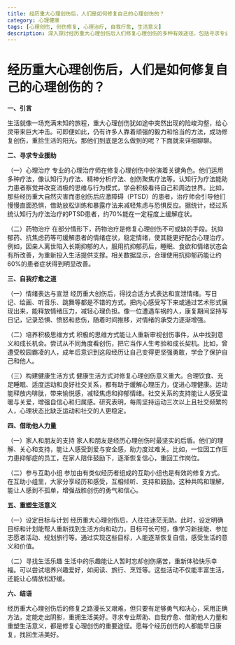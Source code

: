```yaml
---
title: 经历重大心理创伤后，人们是如何修复自己的心理创伤的？
category: 心理健康
tags: [心理创伤, 创伤修复, 心理治疗, 自我疗愈, 生活意义]
description: 深入探讨经历重大心理创伤后人们修复心理创伤的多种有效途径，包括寻求专业援助、自我疗愈、借助他人力量以及重塑生活意义等方面，为受创伤者提供实用的指导和建议。
---
```


# 经历重大心理创伤后，人们是如何修复自己的心理创伤的？

**一、引言**

生活就像一场充满未知的旅程，重大心理创伤犹如途中突然出现的险峻沟壑，给心灵带来巨大冲击。可即便如此，仍有许多人靠着顽强的毅力和恰当的方法，成功修复创伤，重拾生活的阳光。那他们到底是怎么做到的呢？下面就来详细聊聊。

**二、寻求专业援助**

（一）心理治疗
专业的心理治疗师在修复心理创伤中扮演着关键角色。他们运用多种疗法，像认知行为疗法、精神分析疗法、创伤聚焦疗法等。认知行为疗法能助力患者察觉并改变消极的思维与行为模式，学会积极看待自己和周边世界。比如，那些经历重大自然灾害而患创伤后应激障碍（PTSD）的患者，治疗师会引导他们慢慢直面恐惧，借助放松训练和暴露疗法来减轻焦虑与恐惧反应。据统计，经过系统认知行为疗法治疗的PTSD患者，约70%能在一定程度上缓解症状。

（二）药物治疗
在部分情形下，药物治疗是修复心理创伤不可或缺的手段。抗抑郁药、抗焦虑药等可缓解患者的情绪症状，稳定情绪，使其能更好配合心理治疗。例如，因亲人离世陷入长期抑郁的人，服用抗抑郁药后，睡眠、食欲和情绪状态会有所改善，为重新投入生活提供支撑。相关数据显示，合理使用抗抑郁药能让约60%的患者症状得到明显改善。

**三、自我疗愈之道**

（一）情绪表达与宣泄
经历重大创伤后，得找合适方式表达和宣泄情绪。写日记、绘画、听音乐、跳舞等都是不错的方式。把内心感受写下来或通过艺术形式展现出来，能释放情绪压力，减轻心理负担。像一位遭遇车祸的人，康复期间坚持写日记，记录恐惧、愤怒和悲伤，随着时间推移，对情绪的承受力逐渐增强。

（二）培养积极思维方式
积极的思维方式能让人重新审视创伤事件，从中找到意义和成长机会。尝试从不同角度看创伤，把它当作人生考验和成长契机。比如，曾遭受校园霸凌的人，成年后意识到这段经历让自己变得更坚强勇敢，学会了保护自己和他人。

（三）构建健康生活方式
健康生活方式对修复心理创伤意义重大。合理饮食、充足睡眠、适度运动和良好社交关系，都有助于缓解心理压力，促进心理健康。运动能释放内啡肽，带来愉悦感，减轻焦虑和抑郁情绪。社交关系的支持能让人感受温暖与关爱，增强自信心和归属感。研究表明，每周坚持运动三次以上且社交频繁的人，心理状态比缺乏运动和社交的人更稳定。

**四、借助他人力量**

（一）家人和朋友的支持
家人和朋友是经历心理创伤时最坚实的后盾。他们的理解、关心和支持，能让人感受到爱与安全感，助力度过难关。比如，一位因工作压力患抑郁症的员工，在家人陪伴鼓励下，逐渐恢复信心，重回工作岗位。

（二）参与互助小组
参加由有类似经历者组成的互助小组也是有效的修复方式。在互助小组里，大家分享经历和感受，互相倾听、支持和鼓励。这种共鸣和理解，能让人感到不孤单，增强战胜创伤的勇气和信心。

**五、重塑生活意义**

（一）设定目标与计划
经历重大心理创伤后，人往往迷茫无助。此时，设定明确目标和计划能帮人重新找到生活方向和动力。目标可长可短，像学习新技能、参加志愿者活动、规划旅行等。通过实现这些目标，人能逐渐恢复自信，感受生活的意义和价值。

（二）寻找生活乐趣
生活中的乐趣能让人暂时忘却创伤痛苦，重新体验快乐幸福。可以尝试培养兴趣爱好，如阅读、旅行、烹饪等。这些活动不仅能丰富生活，还能让心情放松舒缓。

**六、结语**

经历重大心理创伤后的修复之路漫长又艰难，但只要有足够勇气和决心，采用正确方法，定能走出阴影，重拥生活美好。寻求专业帮助、自我疗愈、借助他人力量和重塑生活意义，都是修复心理创伤的重要途径。愿每个经历创伤的人都能早日康复，找回生活美好。